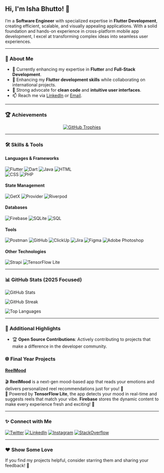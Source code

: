 ## Hi, I'm Isha Bhutto! 👋  
I’m a **Software Engineer** with specialized expertise in **Flutter Development**, creating efficient, scalable, and visually appealing applications. With a solid foundation and hands-on experience in cross-platform mobile app development, I excel at transforming complex ideas into seamless user experiences.

---

### 🚀 **About Me**  
- 🔭 Currently enhancing my expertise in **Flutter** and **Full-Stack Development**.  
- 🌱 Enhancing my **Flutter development skills** while collaborating on international projects.  
- 🎨 Strong advocate for **clean code** and **intuitive user interfaces**.  
- 📫 Reach me via [LinkedIn](https://www.linkedin.com/in/isha-bhutto-29359621b/) or [Email](mailto:ishabhuutto@gmail.com).  

---

### 🏆 **Achievements**  
<p align="center"> 
  <a href="https://github.com/ryo-ma/github-profile-trophy">
    <img src="https://github-profile-trophy.vercel.app/?username=ishabhutto&theme=onedark&no-frame=true&column=7" alt="GitHub Trophies" />
  </a>
</p>

---

### 🛠 **Skills & Tools**  
#### **Languages & Frameworks**
![Flutter](https://img.shields.io/badge/Flutter-%2302569B.svg?style=for-the-badge&logo=flutter&logoColor=white)
![Dart](https://img.shields.io/badge/Dart-%230175C2.svg?style=for-the-badge&logo=dart&logoColor=white)
![Java](https://img.shields.io/badge/Java-%23ED8B00.svg?style=for-the-badge&logo=java&logoColor=white)
![HTML](https://img.shields.io/badge/HTML-%23E34F26.svg?style=for-the-badge&logo=html5&logoColor=white)  
![CSS](https://img.shields.io/badge/CSS-%231572B6.svg?style=for-the-badge&logo=css3&logoColor=white)
![PHP](https://img.shields.io/badge/PHP-%23777BB4.svg?style=for-the-badge&logo=php&logoColor=white)

#### **State Management**
![GetX](https://img.shields.io/badge/GetX-%23858AE4.svg?style=for-the-badge&logo=flutter&logoColor=white)
![Provider](https://img.shields.io/badge/Provider-%23FFCA28.svg?style=for-the-badge&logo=flutter&logoColor=white)
![Riverpod](https://img.shields.io/badge/Riverpod-%23FF5722.svg?style=for-the-badge&logo=flutter&logoColor=white)

#### **Databases**
![Firebase](https://img.shields.io/badge/Firebase-%23FFCA28.svg?style=for-the-badge&logo=firebase&logoColor=white)
![SQLite](https://img.shields.io/badge/SQLite-%23003B57.svg?style=for-the-badge&logo=sqlite&logoColor=white)
![SQL](https://img.shields.io/badge/SQL-%23CC2927.svg?style=for-the-badge&logo=microsoft-sql-server&logoColor=white)

#### **Tools**
![Postman](https://img.shields.io/badge/Postman-%23FF6C37.svg?style=for-the-badge&logo=postman&logoColor=white)
![GitHub](https://img.shields.io/badge/GitHub-%23181717.svg?style=for-the-badge&logo=github&logoColor=white)
![ClickUp](https://img.shields.io/badge/ClickUp-%237B68EE.svg?style=for-the-badge&logo=clickup&logoColor=white)
![Jira](https://img.shields.io/badge/Jira-%230052CC.svg?style=for-the-badge&logo=jira&logoColor=white)
![Figma](https://img.shields.io/badge/Figma-%23F24E1E.svg?style=for-the-badge&logo=figma&logoColor=white)
![Adobe Photoshop](https://img.shields.io/badge/Photoshop-%2300C4FF.svg?style=for-the-badge&logo=adobe-photoshop&logoColor=white)

#### **Other Technologies**
![Strapi](https://img.shields.io/badge/Strapi-%23575D90.svg?style=for-the-badge&logo=strapi&logoColor=white)
![TensorFlow Lite](https://img.shields.io/badge/TensorFlow%20Lite-%23FF6F00.svg?style=for-the-badge&logo=tensorflow&logoColor=white)

---

### 📊 **GitHub Stats (2025 Focused)**  
![GitHub Stats](https://github-readme-stats.vercel.app/api?username=ishabhutto&show_icons=true&theme=radical&count_private=true&hide=stars&include_all_commits=true)

<!-- GitHub Streak -->
![GitHub Streak](https://github-readme-streak-stats.herokuapp.com/?user=ishabhutto&theme=radical)

<!-- Top Languages -->
![Top Languages](https://github-readme-stats.vercel.app/api/top-langs/?username=ishabhutto&layout=compact&theme=radical&langs_count=6)


---

### 🌟 **Additional Highlights**
- 🏆 **Open Source Contributions**: Actively contributing to projects that make a difference in the developer community.  

### 🌐 **Final Year Projects**  
#### [ReelMood](https://github.com/ishabhutto/final-year-project---reelmood)  
🎬 **ReelMood** is a next-gen mood-based app that reads your emotions and delivers personalized reel recommendations just for you! 🤩  
🔮 Powered by **TensorFlow Lite**, the app detects your mood in real-time and suggests reels that match your vibe. **Firebase** stores the dynamic content to make every experience fresh and exciting! 🚀  

---

### ✨ **Connect with Me**
<p align="left">
<a href="https://twitter.com/ishabhutto" target="blank"><img align="center" src="https://img.shields.io/badge/Twitter-%231DA1F2.svg?style=for-the-badge&logo=twitter&logoColor=white" alt="Twitter" /></a>
<a href="https://www.linkedin.com/in/isha-bhutto-29359621b/" target="blank"><img align="center" src="https://img.shields.io/badge/LinkedIn-%230A66C2.svg?style=for-the-badge&logo=linkedin&logoColor=white" alt="LinkedIn" /></a>
<a href="https://www.instagram.com/ishabhutto3064/" target="blank"><img align="center" src="https://img.shields.io/badge/Instagram-%23E4405F.svg?style=for-the-badge&logo=instagram&logoColor=white" alt="Instagram" /></a>
<a href="https://stackoverflow.com/users/16891040/isha-bhutto" target="blank"><img align="center" src="https://img.shields.io/badge/StackOverflow-%23FE7A16.svg?style=for-the-badge&logo=stack-overflow&logoColor=white" alt="StackOverflow" /></a>
</p>  

---

### ❤️ **Show Some Love**
If you find my projects helpful, consider starring them and sharing your feedback! 🌟
